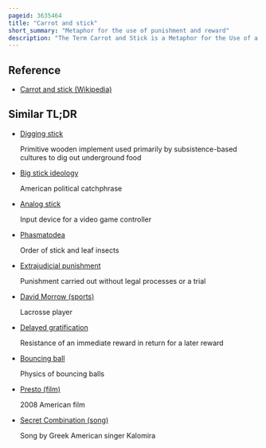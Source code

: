 ```yaml
---
pageid: 3635464
title: "Carrot and stick"
short_summary: "Metaphor for the use of punishment and reward"
description: "The Term Carrot and Stick is a Metaphor for the Use of a Combination of Reward and Punishment to induce a desired Behaviour."
---
```


## Reference

- [Carrot and stick (Wikipedia)](https://en.wikipedia.org/?curid=3635464)

## Similar TL;DR

- [Digging stick](/tldr/en/digging-stick)

  Primitive wooden implement used primarily by subsistence-based cultures to dig out underground food

- [Big stick ideology](/tldr/en/big-stick-ideology)

  American political catchphrase

- [Analog stick](/tldr/en/analog-stick)

  Input device for a video game controller

- [Phasmatodea](/tldr/en/phasmatodea)

  Order of stick and leaf insects

- [Extrajudicial punishment](/tldr/en/extrajudicial-punishment)

  Punishment carried out without legal processes or a trial

- [David Morrow (sports)](/tldr/en/david-morrow-sports)

  Lacrosse player

- [Delayed gratification](/tldr/en/delayed-gratification)

  Resistance of an immediate reward in return for a later reward

- [Bouncing ball](/tldr/en/bouncing-ball)

  Physics of bouncing balls

- [Presto (film)](/tldr/en/presto-film)

  2008 American film

- [Secret Combination (song)](/tldr/en/secret-combination-song)

  Song by Greek American singer Kalomira
